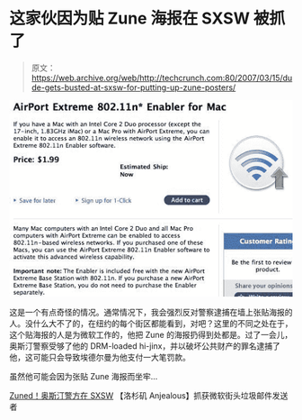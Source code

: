 # 这家伙因为贴 Zune 海报在 SXSW 被抓了

> 原文：<https://web.archive.org/web/http://techcrunch.com:80/2007/03/15/dude-gets-busted-at-sxsw-for-putting-up-zune-posters/>

![](img/d43354b1fce382bcf14c1879c20c06ab.png)

这是一个有点奇怪的情况。通常情况下，我会强烈反对警察逮捕在墙上张贴海报的人。没什么大不了的，在纽约的每个街区都能看到，对吧？这里的不同之处在于，这个贴海报的人是为微软工作的，他把 Zune 的海报扔得到处都是。过了一会儿，奥斯汀警察受够了他的 DRM-loaded hi-jinx，并以破坏公共财产的罪名逮捕了他，这可能只会导致埃德尔曼为他支付一大笔罚款。

虽然他可能会因为张贴 Zune 海报而坐牢…

[Zuned！奥斯汀警方在 SXSW](https://web.archive.org/web/20150924120245/http://www.losanjealous.com/2007/03/14/zuned-austin-pd-hauls-off-microsoft-street-spamers-at-sxsw/) 【洛杉矶 Anjealous】抓获微软街头垃圾邮件发送者